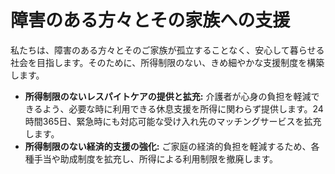 # 障害のある方々とその家族への支援

私たちは、障害のある方々とそのご家族が孤立することなく、安心して暮らせる社会を目指します。そのために、所得制限のない、きめ細やかな支援制度を構築します。

*   **所得制限のないレスパイトケアの提供と拡充:** 介護者が心身の負担を軽減できるよう、必要な時に利用できる休息支援を所得に関わらず提供します。24時間365日、緊急時にも対応可能な受け入れ先のマッチングサービスを拡充します。
*   **所得制限のない経済的支援の強化:** ご家庭の経済的負担を軽減するため、各種手当や助成制度を拡充し、所得による利用制限を撤廃します。